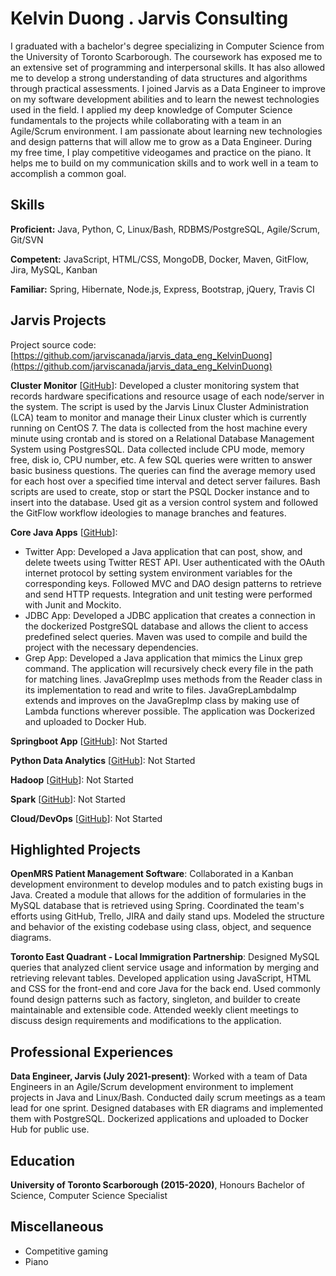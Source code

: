 # Kelvin Duong . Jarvis Consulting

I graduated with a bachelor's degree specializing in Computer Science from the University of Toronto Scarborough. The coursework has exposed me to an extensive set of programming and interpersonal skills. It has also allowed me to develop a strong understanding of data structures and algorithms through practical assessments. I joined Jarvis as a Data Engineer to improve on my software development abilities and to learn the newest technologies used in the field. I applied my deep knowledge of Computer Science fundamentals to the projects while collaborating with a team in an Agile/Scrum environment. I am passionate about learning new technologies and design patterns that will allow me to grow as a Data Engineer. During my free time, I play competitive videogames and practice on the piano. It helps me to build on my communication skills and to work well in a team to accomplish a common goal.

## Skills

**Proficient:** Java, Python, C, Linux/Bash, RDBMS/PostgreSQL, Agile/Scrum, Git/SVN

**Competent:** JavaScript, HTML/CSS, MongoDB, Docker, Maven, GitFlow, Jira, MySQL, Kanban

**Familiar:** Spring, Hibernate, Node.js, Express, Bootstrap, jQuery, Travis CI

## Jarvis Projects

Project source code: [https://github.com/jarviscanada/jarvis_data_eng_KelvinDuong](https://github.com/jarviscanada/jarvis_data_eng_KelvinDuong)


**Cluster Monitor** [[GitHub](https://github.com/jarviscanada/jarvis_data_eng_KelvinDuong/tree/master/linux_sql)]: Developed a cluster monitoring system that records hardware specifications and resource usage of each node/server in the system. The script is used by the Jarvis Linux Cluster Administration (LCA) team to monitor and manage their Linux cluster which is currently running on CentOS 7. The data is collected from the host machine every minute using crontab and is stored on a Relational Database Management System using PostgresSQL. Data collected include CPU mode, memory free, disk io, CPU number, etc. A few SQL queries were written to answer basic business questions. The queries can find the average memory used for each host over a specified time interval and detect server failures. Bash scripts are used to create, stop or start the PSQL Docker instance and to insert into the database. Used git as a version control system and followed the GitFlow workflow ideologies to manage branches and features.

**Core Java Apps** [[GitHub](https://github.com/jarviscanada/jarvis_data_eng_KelvinDuong/tree/master/core_java)]:
      
  - Twitter App: Developed a Java application that can post, show, and delete tweets using Twitter REST API. User authenticated with the OAuth internet protocol by setting system environment variables for the corresponding keys. Followed MVC and DAO design patterns to retrieve and send HTTP requests. Integration and unit testing were performed with Junit and Mockito.
  - JDBC App: Developed a JDBC application that creates a connection in the dockerized PostgreSQL database and allows the client to access predefined select queries. Maven was used to compile and build the project with the necessary dependencies.
  - Grep App: Developed a Java application that mimics the Linux grep command. The application will recursively check every file in the path for matching lines. JavaGrepImp uses methods from the Reader class in its implementation to read and write to files. JavaGrepLambdaImp extends and improves on the JavaGrepImp class by making use of Lambda functions wherever possible. The application was Dockerized and uploaded to Docker Hub.

**Springboot App** [[GitHub](https://github.com/jarviscanada/jarvis_data_eng_KelvinDuong/tree/master/springboot)]: Not Started

**Python Data Analytics** [[GitHub](https://github.com/jarviscanada/jarvis_data_eng_KelvinDuong/tree/master/python_data_anlytics)]: Not Started

**Hadoop** [[GitHub](https://github.com/jarviscanada/jarvis_data_eng_KelvinDuong/tree/master/hadoop)]: Not Started

**Spark** [[GitHub](https://github.com/jarviscanada/jarvis_data_eng_KelvinDuong/tree/master/spark)]: Not Started

**Cloud/DevOps** [[GitHub](https://github.com/jarviscanada/jarvis_data_eng_KelvinDuong/tree/master/cloud_devops)]: Not Started


## Highlighted Projects
**OpenMRS Patient Management Software**: Collaborated in a Kanban development environment to develop modules and to patch existing bugs in Java. Created a module that allows for the addition of formularies in the MySQL database that is retrieved using Spring. Coordinated the team's efforts using GitHub, Trello, JIRA and daily stand ups. Modeled the structure and behavior of the existing codebase using class, object, and sequence diagrams.

**Toronto East Quadrant - Local Immigration Partnership**: Designed MySQL queries that analyzed client service usage and information by merging and retrieving relevant tables. Developed application using JavaScript, HTML and CSS for the front-end and core Java for the back end. Used commonly found design patterns such as factory, singleton, and builder to create maintainable and extensible code. Attended weekly client meetings to discuss design requirements and modifications to the application.


## Professional Experiences

**Data Engineer, Jarvis (July 2021-present)**: Worked with a team of Data Engineers in an Agile/Scrum development environment to implement projects in Java and Linux/Bash. Conducted daily scrum meetings as a team lead for one sprint. Designed databases with ER diagrams and implemented them with PostgreSQL. Dockerized applications and uploaded to Docker Hub for public use.


## Education
**University of Toronto Scarborough (2015-2020)**, Honours Bachelor of Science, Computer Science Specialist


## Miscellaneous
- Competitive gaming
- Piano